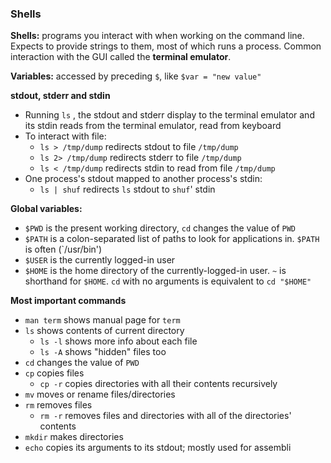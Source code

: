 ### Shells

**Shells:** programs you interact with when working on the command line. Expects to provide strings to them, most of which runs a process. Common interaction with the GUI called the **terminal emulator**.

**Variables:** accessed by preceding `$`, like `$var = "new value"`

**stdout, stderr and stdin**
- Running `ls` , the stdout and stderr display to the terminal emulator and its stdin reads from the terminal emulator, read from keyboard
- To interact with file:
	- `ls > /tmp/dump` redirects stdout to file `/tmp/dump`
	- `ls 2> /tmp/dump` redirects stderr to file `/tmp/dump`
	- `ls < /tmp/dump` redirects stdin to read from file `/tmp/dump`
- One process's stdout mapped to another process's stdin:
	- `ls | shuf` redirects `ls` stdout to `shuf`' stdin

**Global variables:**
- `$PWD` is the present working directory, `cd` changes the value of `PWD`
- `$PATH` is a colon-separated list of paths to look for applications in. `$PATH` is often (`/usr/bin')
- `$USER` is the currently logged-in user
- `$HOME` is the home directory of the currently-logged-in user. `~` is shorthand for `$HOME`. `cd` with no arguments is equivalent to `cd "$HOME"`

**Most important commands**
- `man term` shows manual page for `term`
- `ls` shows contents of current directory
	- `ls -l` shows more info about each file
	- `ls -A` shows "hidden" files too
- `cd` changes the value of `PWD`
- `cp` copies files
	- `cp -r` copies directories with all their contents recursively
- `mv` moves or rename files/directories
- `rm` removes files
	- `rm -r` removes files and directories with all of the directories' contents
- `mkdir` makes directories
- `echo` copies its arguments to its stdout; mostly used for assembli

